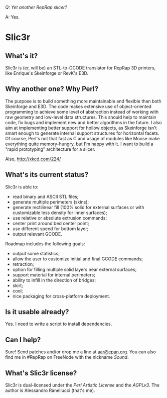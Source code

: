 _Q: Yet another RepRap slicer?_

A: Yes.

# Slic3r

## What's it?

Slic3r is (er, will be) an STL-to-GCODE translator for RepRap 3D printers, 
like Enrique's Skeinforge or RevK's E3D.

## Why another one? Why Perl?

The purpose is to build something more maintainable and flexible than both
Skeinforge and E3D. The code makes extensive use of object-oriented 
programming to achieve some level of abstraction instead of working with
raw geometry and low-level data structures.
This should help to maintain code, fix bugs and implement new and better
algorithms in the future.
I also aim at implementing better support for hollow objects, as Skeinforge
isn't smart enough to generate internal support structures for horizontal
facets.
Of course, Perl's not that fast as C and usage of modules like Moose make
everything quite memory-hungry, but I'm happy with it. I want to build a "rapid
prototyping" architecture for a slicer.

Also, http://xkcd.com/224/

## What's its current status?

Slic3r is able to:

* read binary and ASCII STL files;
* generate multiple perimeters (skins);
* generate rectilinear fill (100% solid for external surfaces or with customizable less density for inner surfaces);
* use relative or absolute extrusion commands;
* center print around bed center point;
* use different speed for bottom layer;
* output relevant GCODE.

Roadmap includes the following goals:

* output some statistics;
* allow the user to customize initial and final GCODE commands;
* retraction;
* option for filling multiple solid layers near external surfaces;
* support material for internal perimeters;
* ability to infill in the direction of bridges;
* skirt;
* cool;
* nice packaging for cross-platform deployment.

## Is it usable already?

Yes. I need to write a script to install dependencies.

## Can I help?

Sure! Send patches and/or drop me a line at aar@cpan.org. You can also 
find me in #RepRap on FreeNode with the nickname _Sound_.

## What's Slic3r license?

Slic3r is dual-licensed under the _Perl Artistic License_ and the _AGPLv3_.
The author is Alessandro Ranellucci (that's me).
